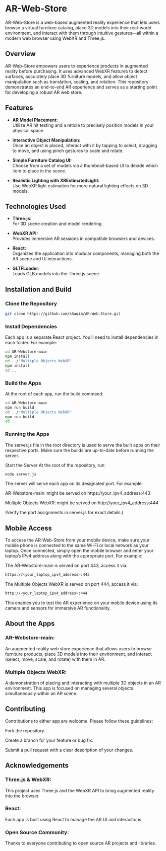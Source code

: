 # AR-Web-Store

AR-Web-Store is a web-based augmented reality experience that lets users browse a virtual furniture catalog, place 3D models into their real-world environment, and interact with them through intuitive gestures—all within a modern web browser using WebXR and Three.js.

## Overview

AR-Web-Store empowers users to experience products in augmented reality before purchasing. It uses advanced WebXR features to detect surfaces, accurately place 3D furniture models, and allow object manipulation such as translation, scaling, and rotation. This repository demonstrates an end-to-end AR experience and serves as a starting point for developing a robust AR web store.

## Features

- **AR Model Placement:**  
  Utilize AR hit testing and a reticle to precisely position models in your physical space.

- **Interactive Object Manipulation:**  
  Once an object is placed, interact with it by tapping to select, dragging to move, and using pinch gestures to scale and rotate.

- **Simple Furniture Catalog UI:**  
  Choose from a set of models via a thumbnail-based UI to decide which item to place in the scene.

- **Realistic Lighting with XREstimatedLight:**  
  Use WebXR light estimation for more natural lighting effects on 3D models.

## Technologies Used

- **Three.js:**  
  For 3D scene creation and model rendering.

- **WebXR API:**  
  Provides immersive AR sessions in compatible browsers and devices.

- **React:**  
  Organizes the application into modular components, managing both the AR scene and UI interactions.

- **GLTFLoader:**  
  Loads GLB models into the Three.js scene.

## Installation and Build

### Clone the Repository

```bash
git clone https://github.com/kAaqib/AR-Web-Store.git
```

### Install Dependencies
Each app is a separate React project. You’ll need to install dependencies in each folder. For example:

```bash
cd AR-Webstore-main
npm install
cd ../"Multiple Objects WebXR"
npm install
cd ..
```

### Build the Apps
At the root of each app, run the build command:

```bash
cd AR-Webstore-main
npm run build
cd ../"Multiple Objects WebXR"
npm run build
cd ..
```

### Running the Apps
The server.js file in the root directory is used to serve the built apps on their respective ports. Make sure the builds are up-to-date before running the server.

Start the Server
At the root of the repository, run:

```bash
node server.js
```

The server will serve each app on its designated port. For example:

AR-Webstore-main: might be served on https://your_ipv4_address:443

Multiple Objects WebXR: might be served on http://your_ipv4_address:444

(Verify the port assignments in server.js for exact details.)

## Mobile Access

To access the AR-Web-Store from your mobile device, make sure your mobile phone is connected to the same Wi-Fi or local network as your laptop. Once connected, simply open the mobile browser and enter your laptop’s IPv4 address along with the appropriate port. For example:

The AR-Webstore-main is served on port 443, access it via:
```bash
https://<your_laptop_ipv4_address>:443
```
The Multiple Objects WebXR is served on port 444, access it via:
```bash
http://<your_laptop_ipv4_address>:444
```
This enables you to test the AR experience on your mobile device using its camera and sensors for immersive AR functionality.

## About the Apps

### AR-Webstore-main:
An augmented reality web store experience that allows users to browse furniture products, place 3D models into their environment, and interact (select, move, scale, and rotate) with them in AR.

### Multiple Objects WebXR:
A demonstration of placing and interacting with multiple 3D objects in an AR environment. This app is focused on managing several objects simultaneously within an AR scene.

## Contributing
Contributions to either app are welcome. Please follow these guidelines:

Fork the repository.

Create a branch for your feature or bug fix.

Submit a pull request with a clear description of your changes.

## Acknowledgements
### Three.js & WebXR:
This project uses Three.js and the WebXR API to bring augmented reality into the browser.

### React:
Each app is built using React to manage the AR UI and interactions.

### Open Source Community:
Thanks to everyone contributing to open source AR projects and libraries.
